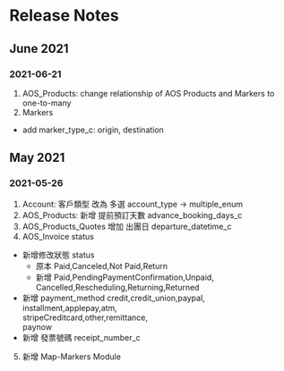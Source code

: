 # Release Notes

## June 2021

### 2021-06-21

1. AOS_Products: change relationship of AOS Products and Markers to one-to-many 
2. Markers
  * add marker_type_c: origin, destination

## May 2021

### 2021-05-26

1. Account: 客戶類型 改為 多選 account_type -> multiple_enum 
2. AOS_Products: 新增 提前預訂天數 advance_booking_days_c 
3. AOS_Products_Quotes 增加 出團日 departure_datetime_c
4. AOS_Invoice status 
  * 新增修改狀態 status
     * 原本
       Paid,Canceled,Not Paid,Return
     * 新增
       Paid,PendingPaymentConfirmation,Unpaid,<br>
       Cancelled,Rescheduling,Returning,Returned
  * 新增 payment_method
      credit,credit_union,paypal,<br>
      installment,applepay,atm,<br>
      stripeCreditcard,other,remittance,<br>
      paynow
  * 新增 發票號碼 receipt_number_c
5. 新增 Map-Markers Module

